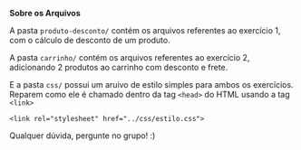 **Sobre os Arquivos**

A pasta `produto-desconto/` contém os arquivos referentes ao exercício 1, com o cálculo de desconto de um produto.

A pasta `carrinho/` contém os arquivos referentes ao exercício 2, adicionando 2 produtos ao carrinho com desconto e frete.

E a pasta `css/` possui um aruivo de estilo simples para ambos os exercícios. 
Reparem como ele é chamado dentro da tag `<head>` do HTML usando a tag `<link>`

    <link rel="stylesheet" href="../css/estilo.css">
    
Qualquer dúvida, pergunte no grupo! :)